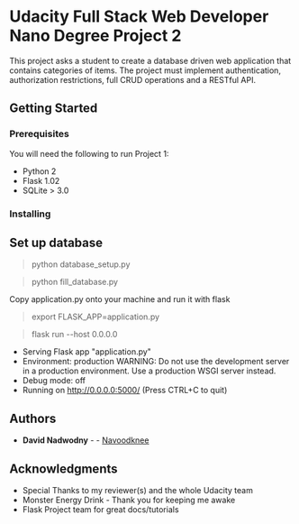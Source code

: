 # Udacity Full Stack Web Developer Nano Degree Project 2

This project asks a student to create a database driven web application that contains categories of items. The project must implement authentication, authorization restrictions, full CRUD operations and a RESTful API. 

## Getting Started

### Prerequisites

You will need the following to run Project 1:
 * Python 2
 * Flask 1.02
 * SQLite > 3.0

### Installing

## Set up database

> python database_setup.py

> python fill_database.py

Copy application.py onto your machine and run it with flask 
> export FLASK_APP=application.py

> flask run --host 0.0.0.0 

 * Serving Flask app "application.py"
 * Environment: production
   WARNING: Do not use the development server in a production environment.
   Use a production WSGI server instead.
 * Debug mode: off
 * Running on http://0.0.0.0:5000/ (Press CTRL+C to quit)

## Authors

* **David Nadwodny** - - [Navoodknee](https://github.com/navoodknee)


## Acknowledgments

* Special Thanks to my reviewer(s) and the whole Udacity team
* Monster Energy Drink - Thank you for keeping me awake
* Flask Project team for great docs/tutorials


